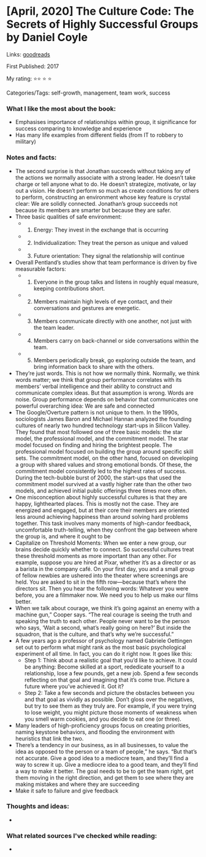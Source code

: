 # \[April, 2020\] The Culture Code: The Secrets of Highly Successful Groups by Daniel Coyle

Links: [goodreads](https://www.goodreads.com/book/show/33517721-the-culture-code) 

First Published: 2017

My rating: ⭐⭐ ⭐ ⭐ 

Categories/Tags: self-growth, management, team work, success 

### What I like the most about the book:

* Emphasises importance of relationships within group,  it significance for success comparing to knowledge and experience
* Has many life examples from different fields \(from IT to robbery to military\) 

### Notes and facts:

* The second surprise is that Jonathan succeeds without taking any of the actions we normally associate with a strong leader. He doesn’t take charge or tell anyone what to do. He doesn’t strategize, motivate, or lay out a vision. He doesn’t perform so much as create conditions for others to perform, constructing an environment whose key feature is crystal clear: We are solidly connected. Jonathan’s group succeeds not because its members are smarter but because they are safer. 
* Three basic qualities of safe environment: 
  * 1. Energy: They invest in the exchange that is occurring 
  * 2. Individualization: They treat the person as unique and valued 
  * 3. Future orientation: They signal the relationship will continue
* Overall Pentland’s studies show that team performance is driven by five measurable factors: 
  * 1. Everyone in the group talks and listens in roughly equal measure, keeping contributions short. 
  * 2. Members maintain high levels of eye contact, and their conversations and gestures are energetic. 
  * 3. Members communicate directly with one another, not just with the team leader. 
  * 4. Members carry on back-channel or side conversations within the team. 
  * 5. Members periodically break, go exploring outside the team, and bring information back to share with the others.
* They’re just words. This is not how we normally think. Normally, we think words matter; we think that group performance correlates with its members’ verbal intelligence and their ability to construct and communicate complex ideas. But that assumption is wrong. Words are noise. Group performance depends on behavior that communicates one powerful overarching idea: We are safe and connected
* The Google/Overture pattern is not unique to them. In the 1990s, sociologists James Baron and Michael Hannan analyzed the founding cultures of nearly two hundred technology start-ups in Silicon Valley. They found that most followed one of three basic models: the star model, the professional model, and the commitment model. The star model focused on finding and hiring the brightest people. The professional model focused on building the group around specific skill sets. The commitment model, on the other hand, focused on developing a group with shared values and strong emotional bonds. Of these, the commitment model consistently led to the highest rates of success. During the tech-bubble burst of 2000, the start-ups that used the commitment model survived at a vastly higher rate than the other two models, and achieved initial public offerings three times more often.
* One misconception about highly successful cultures is that they are happy, lighthearted places. This is mostly not the case. They are energized and engaged, but at their core their members are oriented less around achieving happiness than around solving hard problems together. This task involves many moments of high-candor feedback, uncomfortable truth-telling, when they confront the gap between where the group is, and where it ought to be
* Capitalize on Threshold Moments: When we enter a new group, our brains decide quickly whether to connect. So successful cultures treat these threshold moments as more important than any other. For example, suppose you are hired at Pixar, whether it’s as a director or as a barista in the company café. On your first day, you and a small group of fellow newbies are ushered into the theater where screenings are held. You are asked to sit in the fifth row—because that’s where the directors sit. Then you hear the following words: Whatever you were before, you are a filmmaker now. We need you to help us make our films better.
* When we talk about courage, we think it’s going against an enemy with a machine gun,” Cooper says. “The real courage is seeing the truth and speaking the truth to each other. People never want to be the person who says, ‘Wait a second, what’s really going on here?’ But inside the squadron, that is the culture, and that’s why we’re successful.”
* A few years ago a professor of psychology named Gabriele Oettingen set out to perform what might rank as the most basic psychological experiment of all time. In fact, you can do it right now. It goes like this: 
  * Step 1: Think about a realistic goal that you’d like to achieve. It could be anything: Become skilled at a sport, rededicate yourself to a relationship, lose a few pounds, get a new job. Spend a few seconds reflecting on that goal and imagining that it’s come true. Picture a future where you’ve achieved it. Got it? 
  * Step 2: Take a few seconds and picture the obstacles between you and that goal as vividly as possible. Don’t gloss over the negatives, but try to see them as they truly are. For example, if you were trying to lose weight, you might picture those moments of weakness when you smell warm cookies, and you decide to eat one \(or three\).
* Many leaders of high-proficiency groups focus on creating priorities, naming keystone behaviors, and flooding the environment with heuristics that link the two.
* There’s a tendency in our business, as in all businesses, to value the idea as opposed to the person or a team of people,” he says. “But that’s not accurate. Give a good idea to a mediocre team, and they’ll find a way to screw it up. Give a mediocre idea to a good team, and they’ll find a way to make it better. The goal needs to be to get the team right, get them moving in the right direction, and get them to see where they are making mistakes and where they are succeeding
* Make it safe to failure and give feedback 

### Thoughts and ideas:

-

### What related sources I've checked while reading:

-



